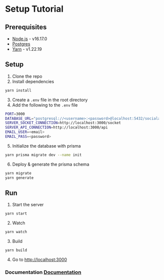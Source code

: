# Setup Tutorial

## Prerequisites
- [Node.js](https://nodejs.org/en/) - v16.17.0
- [Postgres](https://www.postgresql.org/)
- [Yarn](https://yarnpkg.com/) - v1.22.19

## Setup
1. Clone the repo
2. Install dependencies
```bash
yarn install
```
3. Create a `.env` file in the root directory
4. Add the following to the `.env` file
```bash
PORT=3000
DATABASE_URL="postgresql://<username>:<password>@localhost:5432/socialapp?schema=public"
SERVER_SOCKET_CONNECTION=http://localhost:3000/socket
SERVER_API_CONNECTION=http://localhost:3000/api
EMAIL_USER=<email>
EMAIL_PASS=<password>
```
5. Initialize the database with prisma
```bash
yarn prisma migrate dev --name init
```
6. Deploy & generate the prisma schema
```bash
yarn migrate
yarn generate
```

## Run
1. Start the server
```bash
yarn start
```
2. Watch
```bash
yarn watch
```
3. Build
```bash
yarn build
```
4. Go to [http://localhost:3000](http://localhost:3000)

### Documentation [Documentation](DOCS.md)